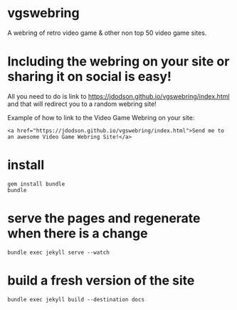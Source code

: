 # vgswebring
A webring of retro video game &amp; other non top 50 video game sites.

# Including the webring on your site or sharing it on social is easy!

All you need to do is link to https://jdodson.github.io/vgswebring/index.html and that will redirect you to a random webring site!

Example of how to link to the Video Game Webring on your site:

    <a href="https://jdodson.github.io/vgswebring/index.html">Send me to an awesome Video Game Webring Site!</a>

# install

    gem install bundle
    bundle

# serve the pages and regenerate when there is a change
    bundle exec jekyll serve --watch

# build a fresh version of the site
    bundle exec jekyll build --destination docs
